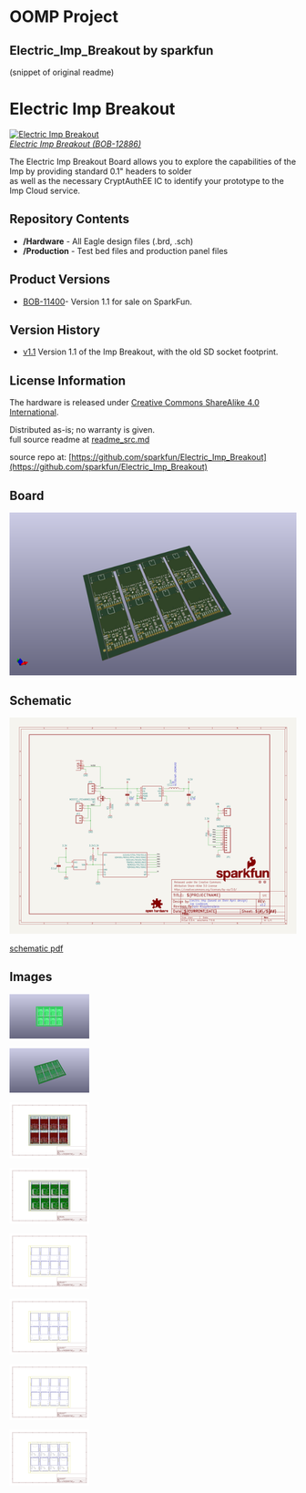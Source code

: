 # OOMP Project  
## Electric_Imp_Breakout  by sparkfun  
  
(snippet of original readme)  
  
Electric Imp Breakout  
=====================  
  
[![Electric Imp Breakout](https://cdn.sparkfun.com//assets/parts/9/7/7/6/12886-01.jpg)  
*Electric Imp Breakout (BOB-12886)*](https://www.sparkfun.com/products/12886)  
  
The Electric Imp Breakout Board allows you to explore the capabilities of the Imp by providing standard 0.1" headers to solder  
as well as the necessary CryptAuthEE IC to identify your prototype to the Imp Cloud service.   
  
Repository Contents  
-------------------  
* **/Hardware** - All Eagle design files (.brd, .sch)  
* **/Production** - Test bed files and production panel files  
  
Product Versions  
----------------  
* [BOB-11400](https://www.sparkfun.com/products/11400)- Version 1.1 for sale on SparkFun.   
  
Version History  
---------------  
* [v1.1](https://github.com/sparkfun/Electric_Imp_Breakout/tree/V_1.1) Version 1.1 of the Imp Breakout, with the old SD socket footprint.  
  
License Information  
-------------------  
The hardware is released under [Creative Commons ShareAlike 4.0 International](https://creativecommons.org/licenses/by-sa/4.0/).  
  
Distributed as-is; no warranty is given.  
  full source readme at [readme_src.md](readme_src.md)  
  
source repo at: [https://github.com/sparkfun/Electric_Imp_Breakout](https://github.com/sparkfun/Electric_Imp_Breakout)  
## Board  
  
[![working_3d.png](working_3d_600.png)](working_3d.png)  
## Schematic  
  
[![working_schematic.png](working_schematic_600.png)](working_schematic.png)  
  
[schematic pdf](working_schematic.pdf)  
## Images  
  
[![working_3D_bottom.png](working_3D_bottom_140.png)](working_3D_bottom.png)  
  
[![working_3D_top.png](working_3D_top_140.png)](working_3D_top.png)  
  
[![working_assembly_page_01.png](working_assembly_page_01_140.png)](working_assembly_page_01.png)  
  
[![working_assembly_page_02.png](working_assembly_page_02_140.png)](working_assembly_page_02.png)  
  
[![working_assembly_page_03.png](working_assembly_page_03_140.png)](working_assembly_page_03.png)  
  
[![working_assembly_page_04.png](working_assembly_page_04_140.png)](working_assembly_page_04.png)  
  
[![working_assembly_page_05.png](working_assembly_page_05_140.png)](working_assembly_page_05.png)  
  
[![working_assembly_page_06.png](working_assembly_page_06_140.png)](working_assembly_page_06.png)  
